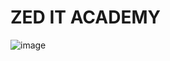 # ZED IT ACADEMY
![image](https://user-images.githubusercontent.com/108422142/197836204-1298acbd-ce60-4be0-a8d8-480db6ceb926.png)
